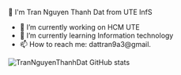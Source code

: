  👋 I'm Tran Nguyen Thanh Dat from  UTE InfS

- 🔭 I’m currently working on HCM UTE
- 🌱 I’m currently learning Information technology
- 📫 How to reach me: dattran9a3@gmail.
<!--
- 👯 I’m looking to collaborate on ...
- 🤔 I’m looking for help with ...
- 💬 Ask me about ...
- 😄 Pronouns: ...
- ⚡ Fun fact: ... -->

![TranNguyenThanhDat GitHub stats](https://github-readme-stats.vercel.app/api?username=dattran0512&show_icons=true&theme=radical)


